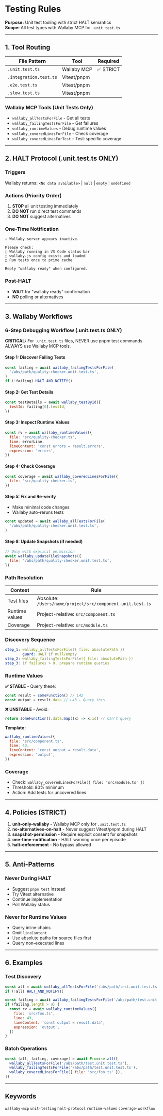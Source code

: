 # Testing Rules

**Purpose:** Unit test tooling with strict HALT semantics  
**Scope:** All test types with Wallaby MCP for `.unit.test.ts`

---

## 1. Tool Routing

| File Pattern           | Tool        | Required  |
| ---------------------- | ----------- | --------- |
| `.unit.test.ts`        | Wallaby MCP | ✅ STRICT |
| `.integration.test.ts` | Vitest/pnpm |           |
| `.e2e.test.ts`         | Vitest/pnpm |           |
| `.slow.test.ts`        | Vitest/pnpm |           |

### Wallaby MCP Tools (Unit Tests Only)

- `wallaby_allTestsForFile` - Get all tests
- `wallaby_failingTestsForFile` - Get failures
- `wallaby_runtimeValues` - Debug runtime values
- `wallaby_coveredLinesForFile` - Check coverage
- `wallaby_coveredLinesForTest` - Test-specific coverage

---

## 2. HALT Protocol (.unit.test.ts ONLY)

### Triggers

Wallaby returns: `<No data available>` | `null` | `empty` | `undefined`

### Actions (Priority Order)

1. **STOP** all unit testing immediately
2. **DO NOT** run direct test commands
3. **DO NOT** suggest alternatives

### One-Time Notification

```
⚠️ Wallaby server appears inactive.

Please check:
□ Wallaby running in VS Code status bar
□ wallaby.js config exists and loaded
□ Run tests once to prime cache

Reply "wallaby ready" when configured.
```

### Post-HALT

- **WAIT** for "wallaby ready" confirmation
- **NO** polling or alternatives

---

## 3. Wallaby Workflows

### 6-Step Debugging Workflow (.unit.test.ts ONLY)

**CRITICAL:** For `.unit.test.ts` files, NEVER use pnpm test commands. ALWAYS
use Wallaby MCP tools.

#### Step 1: Discover Failing Tests

```javascript
const failing = await wallaby_failingTestsForFile(
  '/abs/path/quality-checker.unit.test.ts',
)
if (!failing) HALT_AND_NOTIFY()
```

#### Step 2: Get Test Details

```javascript
const testDetails = await wallaby_testById({
  testId: failing[0].testId,
})
```

#### Step 3: Inspect Runtime Values

```javascript
const rv = await wallaby_runtimeValues({
  file: 'src/quality-checker.ts',
  line: errorLine,
  lineContent: 'const errors = result.errors',
  expression: 'errors',
})
```

#### Step 4: Check Coverage

```javascript
const coverage = await wallaby_coveredLinesForFile({
  file: 'src/quality-checker.ts',
})
```

#### Step 5: Fix and Re-verify

- Make minimal code changes
- Wallaby auto-reruns tests

```javascript
const updated = await wallaby_allTestsForFile(
  '/abs/path/quality-checker.unit.test.ts',
)
```

#### Step 6: Update Snapshots (if needed)

```javascript
// Only with explicit permission
await wallaby_updateFileSnapshots({
  file: '/abs/path/quality-checker.unit.test.ts',
})
```

### Path Resolution

| Context        | Rule                                                       |
| -------------- | ---------------------------------------------------------- |
| Test files     | Absolute: `/Users/name/project/src/component.unit.test.ts` |
| Runtime values | Project-relative: `src/component.ts`                       |
| Coverage       | Project-relative: `src/module.ts`                          |

### Discovery Sequence

```yaml
step_1: wallaby_allTestsForFile({ file: absolutePath })
        guard: HALT if null/empty
step_2: wallaby_failingTestsForFile({ file: absolutePath })
step_3: if failures > 0, prepare runtime queries
```

### Runtime Values

**✅ STABLE** - Query these:

```javascript
const result = someFunction() // L42
const output = result.data // L43 ← Query this
```

**❌ UNSTABLE** - Avoid:

```javascript
return someFunction().data.map((x) => x.id) // Can't query
```

**Template:**

```javascript
wallaby_runtimeValues({
  file: 'src/component.ts',
  line: 43,
  lineContent: 'const output = result.data',
  expression: 'output',
})
```

### Coverage

- Check: `wallaby_coveredLinesForFile({ file: 'src/module.ts' })`
- Threshold: 80% minimum
- Action: Add tests for uncovered lines

---

## 4. Policies (STRICT)

1. **unit-only-wallaby** - Wallaby MCP only for `.unit.test.ts`
2. **no-alternatives-on-halt** - Never suggest Vitest/pnpm during HALT
3. **snapshot-permission** - Require explicit consent for snapshots
4. **one-time-notification** - HALT warning once per episode
5. **halt-enforcement** - No bypass allowed

---

## 5. Anti-Patterns

### Never During HALT

- Suggest `pnpm test` instead
- Try Vitest alternative
- Continue implementation
- Poll Wallaby status

### Never for Runtime Values

- Query inline chains
- Omit `lineContent`
- Use absolute paths for source files first
- Query non-executed lines

---

## 6. Examples

### Test Discovery

```javascript
const all = await wallaby_allTestsForFile('/abs/path/test.unit.test.ts')
if (!all) HALT_AND_NOTIFY()

const failing = await wallaby_failingTestsForFile('/abs/path/test.unit.test.ts')
if (failing.length > 0) {
  const rv = await wallaby_runtimeValues({
    file: 'src/foo.ts',
    line: 43,
    lineContent: 'const output = result.data',
    expression: 'output',
  })
}
```

### Batch Operations

```javascript
const [all, failing, coverage] = await Promise.all([
  wallaby_allTestsForFile('/abs/path/test.unit.test.ts'),
  wallaby_failingTestsForFile('/abs/path/test.unit.test.ts'),
  wallaby_coveredLinesForFile({ file: 'src/foo.ts' }),
])
```

---

## Keywords

`wallaby-mcp` `unit-testing` `halt-protocol` `runtime-values`
`coverage-workflow`
